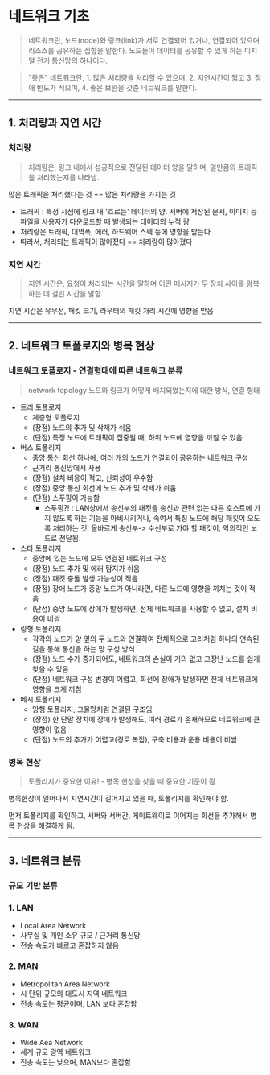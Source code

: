 # 네트워크 기초
> 네트워크란, 노드(node)와 링크(link)가 서로 연결되어 있거나, 연결되어 있으며 리소스를 공유하는 집합을 말한다.
> 노드들이 데이터를 공유할 수 있게 하는 디지털 전기 통신망의 하나이다.

> "좋은" 네트워크란, 1. 많은 처리량을 처리할 수 있으며, 2. 지연시간이 짧고 3. 장애 빈도가 적으며, 4. 좋은 보완을 갖춘 네트워크를 말한다.

---

## 1. 처리량과 지연 시간
### 처리량
> 처리량은, 링크 내에서 성공적으로 전달된 데이터 양을 말하며, 얼만큼의 트래픽을 처리했는지를 나타냄.

많은 트래픽을 처리했다는 것 == 많은 처리량을 가지는 것

- 트래픽 : 특정 시점에 링크 내 '흐르는' 데이터의 양. 서버에 저장된 문서, 이미지 등 파일을 사용자가 다운로드할 때 발생되는 데이터의 누적 량
- 처리량은 트래픽, 대역폭, 에러, 하드웨어 스펙 등에 영향을 받는다
- 따라서, 처리되는 트래픽이 많아졌다 == 처리량이 많아졌다

### 지연 시간
> 지연 시간은, 요청이 처리되는 시간을 말하며 어떤 메시지가 두 장치 사이를 왕복하는 데 걸린 시간을 말함.

지연 시간은 유무선, 패킷 크기, 라우터의 패킷 처리 시간에 영향을 받음

---

## 2. 네트워크 토폴로지와 병목 현상
### 네트워크 토폴로지 - 연결형태에 따른 네트워크 분류
> network topology 노드와 링크가 어떻게 배치되었는지에 대한 방식, 연결 형태


- 트리 토폴로지
    - 계층형 토폴로지
    - (장점) 노드의 추가 및 삭제가 쉬움
    - (단점) 특정 노드에 트래픽이 집중될 때, 하위 노드에 영향을 끼칠 수 있음
- 버스 토폴리지
    - 중앙 통신 회선 하나에, 여러 개의 노드가 연결되어 공유하는 네트워크 구성
    - 근거리 통신망에서 사용
    - (장점) 설치 비용이 적고, 신뢰성이 우수함
    - (장점) 중앙 통신 회선에 노드 추가 및 삭제가 쉬움
    - (단점) 스푸핑이 가능함
        - 스푸핑?! : LAN상에서 송신부의 패킷을 송신과 관련 없는 다른 호스트에 가지 않도록 하는 기능을 마비시키거나, 속여서 특징 노드에 해당 패킷이 오도록 처리하는 것. 올바르게 송신부-> 수신부로 가야 할 패킷이, 악의적인 노드로 전달됨.
- 스타 토폴리지
    - 중앙에 있는 노드에 모두 연결된 네트워크 구성
    - (장점) 노드 추가 및 에러 탐지가 쉬움
    - (장점) 패킷 충돌 발생 가능성이 적음
    - (장점) 장애 노드가 중앙 노드가 아니라면, 다른 노드에 영향을 끼치는 것이 적음
    - (단점) 중앙 노드에 장애가 발생하면, 전체 네트워크를 사용할 수 없고, 설치 비용이 비쌈
- 링형 토폴리지
    - 각각의 노드가 양 옆의 두 노드와 연결하여 전체적으로 고리처럼 하나의 연속된 길을 통해 통신을 하는 망 구성 방식
    - (장점) 노드 수가 증가되어도, 네트워크의 손실이 거의 없고 고장난 노드를 쉽게 찾을 수 있음
    - (단점) 네트워크 구성 변경이 어렵고, 회선에 장애가 발생하면 전체 네트워크에 영향을 크게 끼침
- 메시 토폴리지
    - 망형 토폴리지, 그물망처럼 연결된 구조임
    - (장점) 한 단말 장치에 장애가 발생해도, 여러 경로가 존재하므로 네트워크에 큰 영향이 없음
    - (단점) 노드의 추가가 어렵고(경로 복잡), 구축 비용과 운용 비용이 비쌈

### 병목 현상
> 토폴리지가 중요한 이유! - 병목 현상을 찾을 때 중요한 기준이 됨

병목현상이 일어나서 지연시간이 길어지고 있을 때, 토폴리지를 확인해야 함.

먼저 토폴리지를 확인하고, 서버와 서버간, 게이트웨이로 이어지는 회선을 추가해서 병목 현상을 해결하게 됨.

---

## 3.  네트워크 분류
### 규모 기반 분류
### 1. LAN
- Local Area Network
- 사무실 및 개인 소유 규모 / 근거리 통신망
- 전송 속도가 빠르고 혼잡하지 않음
### 2. MAN
- Metropolitan Area Network
- 시 단위 규모의 대도시 지역 네트워크
- 전송 속도는 평균이며, LAN 보다 혼잡함
### 3. WAN
- Wide Aea Network
- 세계 규모 광역 네트워크
- 전송 속도는 낮으며, MAN보다 혼잡함

